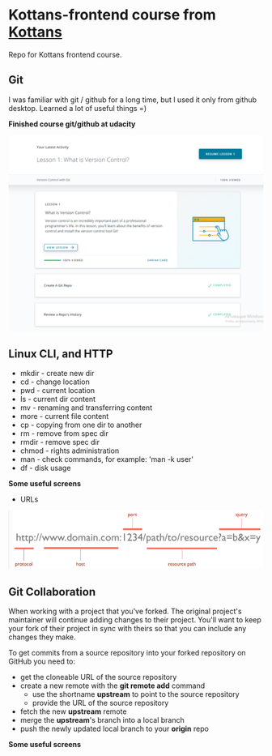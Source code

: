 # Kottans-frontend course from [Kottans](https://kottans.org/)
Repo for Kottans frontend course.

## Git

I was familiar with git / github for a long time, but I used it only from github desktop. Learned a lot of useful things =)


**Finished course git/github at udacity**

![](task_linux_cli/git-udacity.png)


## Linux CLI, and HTTP

* mkdir - create new dir 
* cd - change location
* pwd - current location
* ls - current dir content
* mv - renaming and transferring content
* more - current file content
* cp - copying from one dir to another
* rm - remove from spec dir
* rmdir - remove spec dir
* chmod - rights administration
* man - check commands, for example: 'man -k user' 
* df - disk usage

**Some useful screens**

[](task_linux_cli/linux1.png)
[](task_linux_cli/quiz3-linux.png)
[](task_linux_cli/quiz4-linux.png)

* URLs

![](task_linux_cli/URLs.png)

## Git Collaboration

When working with a project that you've forked. The original project's maintainer will continue adding changes to their project. You'll want to keep your fork of their project in sync with theirs so that you can include any changes they make.

To get commits from a source repository into your forked repository on GitHub you need to:

* get the cloneable URL of the source repository
* create a new remote with the **git remote add** command
	* use the shortname **upstream** to point to the source repository
	* provide the URL of the source repository
* fetch the new **upstream** remote
* merge the **upstream**'s branch into a local branch
* push the newly updated local branch to your **origin** repo

**Some useful screens**

[](task_git_collaboration/git_log.png)
[](task_git_collaboration/git_coll.png)
[](task_git_collaboration/github_coll.png)
